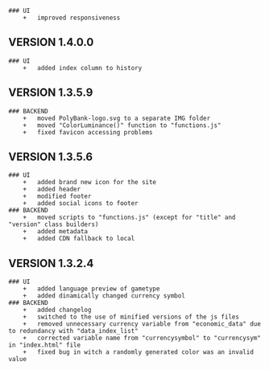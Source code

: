 	### UI
		+	improved responsiveness
## VERSION 1.4.0.0
	### UI
		+	added index column to history

## VERSION 1.3.5.9
	### BACKEND
		+	moved PolyBank-logo.svg to a separate IMG folder
		+	moved "ColorLuminance()" function to "functions.js"
		+	fixed favicon accessing problems

## VERSION 1.3.5.6
	### UI
		+	added brand new icon for the site
		+	added header
		+	modified footer
		+	added social icons to footer
	### BACKEND
		+	moved scripts to "functions.js" (except for "title" and "version" class builders)
		+	added metadata
		+	added CDN fallback to local

## VERSION 1.3.2.4
	### UI
		+	added language preview of gametype
		+	added dinamically changed currency symbol
	### BACKEND
		+	added changelog
		+	switched to the use of minified versions of the js files
		+	removed unnecessary currency variable from "economic_data" due to redundancy with "data_index_list"
		+	corrected variable name from "currencysymbol" to "currencysym" in "index.html" file
		+	fixed bug in witch a randomly generated color was an invalid value
